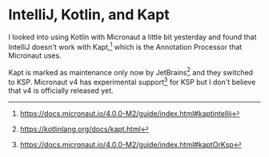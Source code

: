 # IntelliJ, Kotlin, and Kapt

I looked into using Kotlin with Micronaut a little bit yesterday and found that IntelliJ doesn't work with Kapt,[^1] which is the Annotation Processor that Micronaut uses.

Kapt is marked as maintenance only now by JetBrains[^2] and they switched to KSP. Micronaut v4 has experimental support[^3] for KSP but I don't believe that v4 is officially released yet.

[^1]: https://docs.micronaut.io/4.0.0-M2/guide/index.html#kaptintellij
[^2]: https://kotlinlang.org/docs/kapt.html
[^3]: https://docs.micronaut.io/4.0.0-M2/guide/index.html#kaptOrKsp

